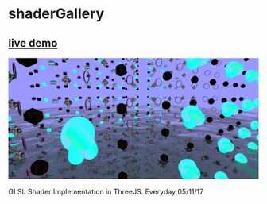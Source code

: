# shaderGallery

## [live demo](http://michaelhazani.com/projects/everydays/051117)
![alt](https://github.com/MichaelHazani/shaderGallery/raw/master/shgl.png)


GLSL Shader Implementation in ThreeJS. Everyday 05/11/17
